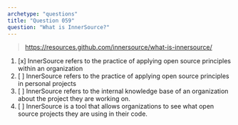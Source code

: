 ```yaml
---
archetype: "questions"
title: "Question 059"
question: "What is InnerSource?"
---
```



> https://resources.github.com/innersource/what-is-innersource/
1. [x] InnerSource refers to the practice of applying open source principles within an organization
1. [ ] InnerSource refers to the practice of applying open source principles in personal projects
1. [ ] InnerSource refers to the internal knowledge base of an organization about the project they are working on.
1. [ ] InnerSource is a tool that allows organizations to see what open source projects they are using in their code.
